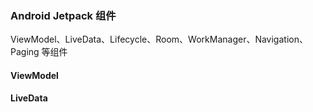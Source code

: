 ### Android Jetpack 组件

ViewModel、LiveData、Lifecycle、Room、WorkManager、Navigation、Paging 等组件

#### ViewModel

#### LiveData
